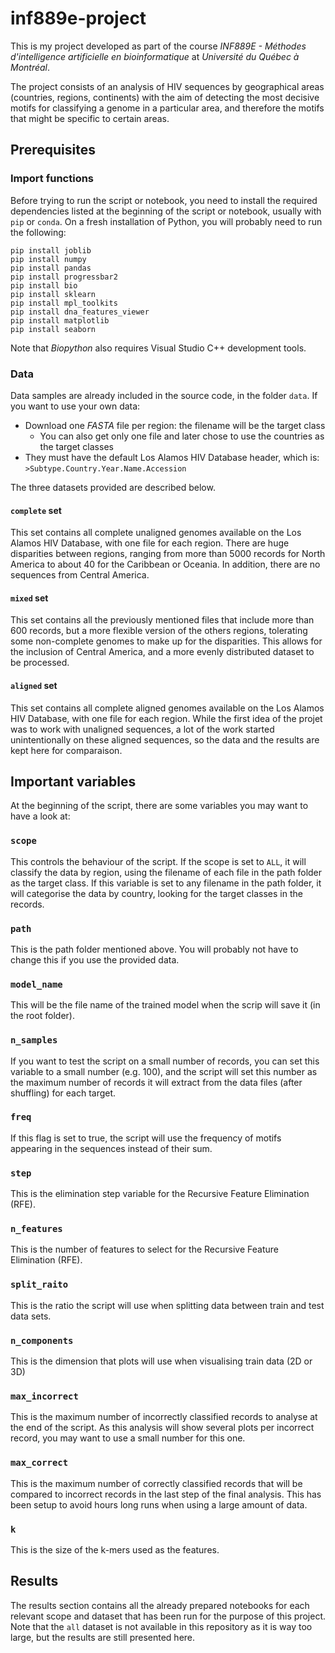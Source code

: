 # inf889e-project
This is my project developed as part of the course *INF889E - Méthodes d'intelligence artificielle en bioinformatique* at *Université du Québec à Montréal*.

The project consists of an analysis of HIV sequences by geographical areas (countries, regions, continents) with the aim of detecting the most decisive motifs for classifying a genome in a particular area, and therefore the motifs that might be specific to certain areas.

## Prerequisites
### Import functions
Before trying to run the script or notebook, you need to install the required dependencies listed at the beginning of the script or notebook, usually with `pip` or `conda`. On a fresh installation of Python, you will probably need to run the following:
```
pip install joblib
pip install numpy
pip install pandas
pip install progressbar2
pip install bio
pip install sklearn
pip install mpl_toolkits
pip install dna_features_viewer 
pip install matplotlib
pip install seaborn
```
Note that *Biopython* also requires Visual Studio C++ development tools.
### Data
Data samples are already included in the source code, in the folder `data`. 
If you want to use your own data:
* Download one *FASTA* file per region: the filename will be the target class
    * You can also get only one file and later chose to use the countries as the target classes
* They must have the default Los Alamos HIV Database header, which is: `>Subtype.Country.Year.Name.Accession`

The three datasets provided are described below.

#### `complete` set
This set contains all complete unaligned genomes available on the Los Alamos HIV Database, with one file for each region. There are huge disparities between regions, ranging from more than 5000 records for North America to about 40 for the Caribbean or Oceania. In addition, there are no sequences from Central America.

#### `mixed` set
This set contains all the previously mentioned files that include more than 600 records, but a more flexible version of the others regions, tolerating some non-complete genomes to make up for the disparities. This allows for the inclusion of Central America, and a more evenly distributed dataset to be processed.

#### `aligned` set
This set contains all complete aligned genomes available on the Los Alamos HIV Database, with one file for each region. While the first idea of the projet was to work with unaligned sequences, a lot of the work started unintentionally on these aligned sequences, so the data and the results are kept here for comparaison.

## Important variables
At the beginning of the script, there are some variables you may want to have a look at:
### `scope`
This controls the behaviour of the script. If the scope is set to `ALL`, it will classify the data by region, using the filename of each file in the path folder as the target class. 
If this variable is set to any filename in the path folder, it will categorise the data by country, looking for the target classes in the records.
### `path`
This is the path folder mentioned above. You will probably not have to change this if you use the provided data.
### `model_name`
This will be the file name of the trained model when the scrip will save it (in the root folder).
### `n_samples`
If you want to test the script on a small number of records, you can set this variable to a small number (e.g. 100), and the script will set this number as the maximum number of records it will extract from the data files (after shuffling) for each target.
### `freq`
If this flag is set to true, the script will use the frequency of motifs appearing in the sequences instead of their sum.
### `step`
This is the elimination step variable for the Recursive Feature Elimination (RFE).
### `n_features`
This is the number of features to select for the Recursive Feature Elimination (RFE).
### `split_raito`
This is the ratio the script will use when splitting data between train and test data sets.
### `n_components`
This is the dimension that plots will use when visualising train data (2D or 3D)
### `max_incorrect`
This is the maximum number of incorrectly classified records to analyse at the end of the script. As this analysis will show several plots per incorrect record, you may want to use a small number for this one.
### `max_correct`
This is the maximum number of correctly classified records that will be compared to incorrect records in the last step of the final analysis. This has been setup to avoid hours long runs when using a large amount of data.
### `k`
This is the size of the k-mers used as the features.

## Results
The results section contains all the already prepared notebooks for each relevant scope and dataset that has been run for the purpose of this project. Note that the `all` dataset is not available in this repository as it is way too large, but the results are still presented here.